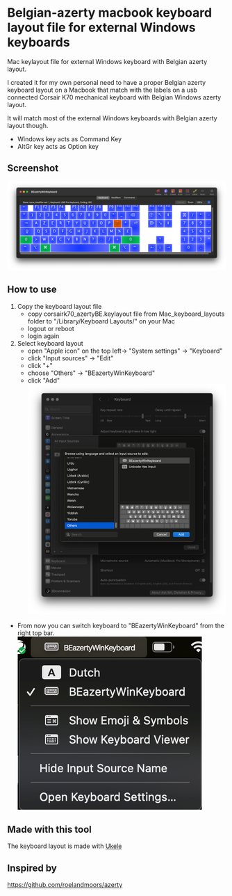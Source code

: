 # Belgian-azerty macbook keyboard layout file for external Windows keyboards
Mac keylayout file for external Windows keyboard with Belgian azerty layout.

I created it for my own personal need to have a proper Belgian azerty keyboard layout on a Macbook that match with the labels on a usb connected Corsair K70 mechanical keyboard with Belgian Windows azerty layout.

It will match most of the external Windows keyboards with Belgian azerty layout though.
- Windows key acts as Command Key
- AltGr key acts as Option key
## Screenshot
![Ukelele screenshot](Mac_keyboard_layouts/ukelele-screenshot.png)
## How to use
1. Copy the keyboard layout file
   - copy corsairk70_azertyBE.keylayout file from Mac_keyboard_layouts folder to "/Library/Keyboard Layouts/" on your Mac
   - logout or reboot
   - login again
2. Select keyboard layout
   - open "Apple icon" on the top left-> "System settings" -> "Keyboard"
   - click "Input sources" -> "Edit"
   - click "+"
   - choose "Others" -> "BEazertyWinKeyboard"
   - click "Add"
![select input source](Mac_keyboard_layouts/screenshot1.png)
- From now you can switch keyboard to "BEazertyWinKeyboard" from the right top bar.
![select keyboard](Mac_keyboard_layouts/screenshot2.png)
## Made with this tool
The keyboard layout is made with [Ukele](https://software.sil.org/ukelele/)
## Inspired by
https://github.com/roelandmoors/azerty